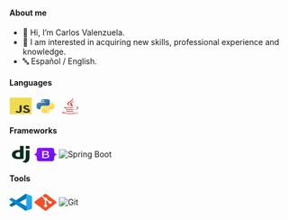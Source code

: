 <div>
<h4>About me</h4> 
  <ul>
    <li>
        👋 Hi, I’m Carlos Valenzuela.
    </li>
    <li>
        👀 I am interested in acquiring new skills, professional experience and knowledge.
    </li>
<!--     <li>
         💻 I am currently learning PHP (Lavarel)
     </li> -->
    <li>
        🔤 Español / English.
    </li>
  </ul>

</div>

<div style"display: inline_block">
  <h4>Languages</h4> 
  <img align="center" alt="Js" height="30" width="40" src="https://raw.githubusercontent.com/devicons/devicon/master/icons/javascript/javascript-original.svg">
  <img align="center" alt="Python" height="30" width="40" src="https://raw.githubusercontent.com/devicons/devicon/master/icons/python/python-original.svg">
  <img align="center" alt="Python" height="30" width="40" src="https://github.com/devicons/devicon/blob/master/icons/java/java-plain.svg">
</div>
<div style"display: inline_block">
   <h4>Frameworks</h4>
   <img align="center" alt="Django" height="30" width="40" src="https://raw.githubusercontent.com/devicons/devicon/master/icons/django/django-plain.svg">
   <img align="center" alt="Bootstrap" height="30" width="40" src="https://raw.githubusercontent.com/devicons/devicon/master/icons/bootstrap/bootstrap-original.svg">
   <img align="center" alt="Spring Boot" height="30" width="40" src="https://cdn.jsdelivr.net/gh/devicons/devicon@latest/icons/spring/spring-original.svg">
</div>
<div style"display: inline_block">
   <h4>Tools</h4> 
  <img align="center" alt="Vsc" height="30" width="40" src="https://raw.githubusercontent.com/devicons/devicon/master/icons/vscode/vscode-original.svg">
  <img align="center" alt="Git" height="30" width="40" src="https://raw.githubusercontent.com/devicons/devicon/master/icons/git/git-original.svg">
  <img align="center" alt="Git" height="30" width="40" src="https://commons.wikimedia.org/wiki/File:Apache_NetBeans_Logo.svg">
 </div>
